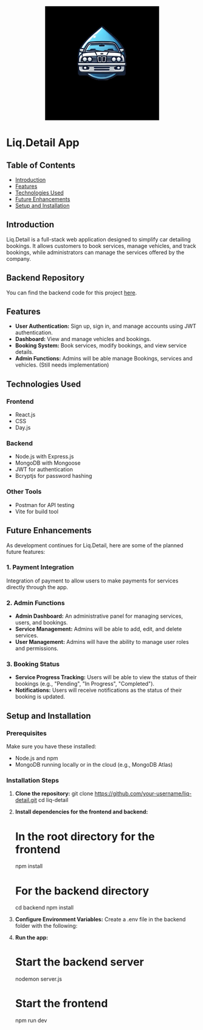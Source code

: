 <div align="center">
  <img src="./src/assets/liq-detail.jpg" alt="Liq.Detail Logo" width="300"/>
</div>

# **Liq.Detail App**

## **Table of Contents**
- [Introduction](#introduction)
- [Features](#features)
- [Technologies Used](#technologies-used)
- [Future Enhancements](#future-enhancements)
- [Setup and Installation](#setup-and-installation)

## **Introduction**
Liq.Detail is a full-stack web application designed to simplify car detailing bookings. It allows customers to book services, manage vehicles, and track bookings, while administrators can manage the services offered by the company.

## Backend Repository
You can find the backend code for this project [here](https://github.com/xsm3z/liq-detail-backend).

## **Features**
- **User Authentication:** Sign up, sign in, and manage accounts using JWT authentication.
- **Dashboard:** View and manage vehicles and bookings.
- **Booking System:** Book services, modify bookings, and view service details.
- **Admin Functions:** Admins will be able manage Bookings, services and vehicles. (Still needs implementation)

## **Technologies Used**
### **Frontend**
- React.js
- CSS
- Day.js

### **Backend**
- Node.js with Express.js
- MongoDB with Mongoose
- JWT for authentication
- Bcryptjs for password hashing

### **Other Tools**
- Postman for API testing
- Vite for build tool

## Future Enhancements

As development continues for Liq.Detail, here are some of the planned future features:

### 1. Payment Integration
Integration of payment to allow users to make payments for services directly through the app. 

### 2. Admin Functions
- **Admin Dashboard:** An administrative panel for managing services, users, and bookings.
- **Service Management:** Admins will be able to add, edit, and delete services.
- **User Management:** Admins will have the ability to manage user roles and permissions.

### 3. Booking Status
- **Service Progress Tracking:** Users will be able to view the status of their bookings (e.g., "Pending", "In Progress", "Completed").
- **Notifications:** Users will receive notifications as the status of their booking is updated.

## **Setup and Installation**

### Prerequisites
Make sure you have these installed:
- Node.js and npm
- MongoDB running locally or in the cloud (e.g., MongoDB Atlas)

### Installation Steps
1. **Clone the repository:**
    git clone https://github.com/your-username/liq-detail.git
    cd liq-detail

2. **Install dependencies for the frontend and backend:**
    # In the root directory for the frontend
    npm install

    # For the backend directory
    cd backend
    npm install

3. **Configure Environment Variables:**
   Create a .env file in the backend folder with the following:

4. **Run the app:**
    # Start the backend server
    nodemon server.js

    # Start the frontend
    npm run dev
